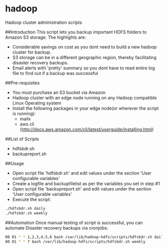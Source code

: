 # hadoop
Hadoop cluster administration scripts

##Introduction
This script lets you backup important HDFS folders to Amazon S3 storage. The highlights are:
 - Considerable savings on cost as you dont need to build a new hadoop cluster for backup.
 - S3 storage can be in a different geographic region, thereby facilitating disaster recovery backups.
 - Email alerts with 'pretty' summary so you dont have to read entire log file to find out if a backup was successful

##Pre-requisites
 - You must purchase an S3 bucket via Amazon
 - Hadoop cluster with an edge node running on any Hadoop compatible Linux Operating system
 - Install the following packages in your edge node(or wherever the script is running):
   * mailx
   * aws cli  (http://docs.aws.amazon.com/cli/latest/userguide/installing.html)  
      
##List of Scripts
 - hdfsbdr.sh
 - backupreport.sh

##Usage
 - Open script file 'hdfsbdr.sh' and edit values under the section 'User configurable variables'
 - Create a logfile and backupfilelist as per the variables you set in step #1
 - Open script file 'backupreport.sh' and edit values under the section 'User configurable variables'
 - Execute the script:
```sh
./hdfsbdr.sh daily
./hdfsbdr.sh weekly
```

##Automation
Once manual testing of script is successful, you can automate Disaster recovery backups via cronjobs:
```sh 
00 01 * * 1,2,3,4,5,6 bash /var/lib/hadoop-hdfs/scripts/hdfsbdr.sh daily
00 01 * * 7 bash /var/lib/hadoop-hdfs/scripts/hdfsbdr.sh weekly
```
